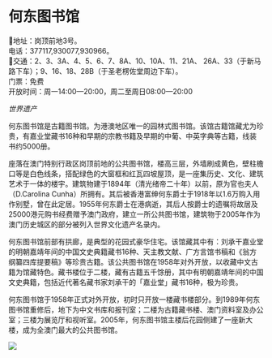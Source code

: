 # 何东图书馆  
📍地址：岗顶前地3号。  
电话：377117,930077,930966。  
🚌交通：2、3、3A、4、5、6、7、8A、10、10A、11、21A、 26A、33（于新马路下车）；9、16、18、28B（于圣老楞佐堂周边下车）。  
门票：免费  
开放时间：周一14:00—20:00，周二至周日08:00—20:00  

*世界遗产*  

何东图书馆是古籍图书馆。为港澳地区唯一的园林式图书馆。该馆古籍馆藏尤为珍贵，有嘉业堂藏书16种和早期的宗教书籍及早期的中葡、中英字典等古籍，线装书约5000册。  

座落在澳门特别行政区岗顶前地的公共图书馆，楼高三层，外墙刷成黄色，壁柱檐口等是白色线条，搭配绿色的大窗框和红瓦四坡屋顶，是一座集历史、文化、建筑艺术于一体的楼宇。建筑物建于1894年（清光绪帝二十年）以前，原为官也夫人（D.Carolina Cunha）所拥有。其后被香港富绅何东爵士于1918年以1.6万购入用作别墅，曾在此定居。1955年何东爵士在港病逝，其后人按爵士的遗嘱将故居及25000港元购书经费赠予澳门政府，建立一所公共图书馆，建筑物于2005年作为澳门历史城区的部分被列入世界文化遗产名录内。  

何东图书馆前部有拱廊，是典型的花园式豪华住宅。该馆藏其中有：刘承干嘉业堂的明朝嘉靖年间的中国文史典籍藏书16种、天主教文献、广方言馆书稿和《翁方纲纂四库提要稿》等珍贵古籍。该公共图书馆在1958年对外开放，以收藏中文古籍为馆藏特色。藏书楼位于二楼，藏有古籍五千馀册，其中有明朝嘉靖年间的中国文史典籍，包括近代著名藏书家刘承干的「嘉业堂」藏书16种，极为珍贵。  

何东图书馆于1958年正式对外开放，初时只开放一楼藏书楼部分。到1989年何东图书馆重修后，地下为中文书库和报刊室；二楼为古籍藏书楼、澳门资料室及办公室；三楼为展览厅和视听室。2005年，何东图书馆主楼后花园侧建了一座新大楼，成为全澳门最大的公共图书馆。  

![](https://raw.gitmirror.com/szqq0512/Pic/main/img//202201212115847.png)  
